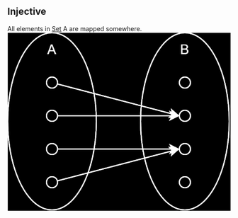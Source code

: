 ## Injective  
All elements in [Set](../Sets/Set.md) A are mapped somewhere.  
![Injective.svg](../_images/Injective.svg)